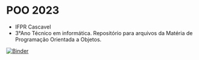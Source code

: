 # POO 2023
- IFPR Cascavel
- 3°Ano Técnico em informática.
Repositório para arquivos da Matéria de Programação Orientada a Objetos.

[![Binder](https://mybinder.org/badge_logo.svg)](https://mybinder.org/v2/gh/EliseuDLS/POO2023.git/HEAD)
